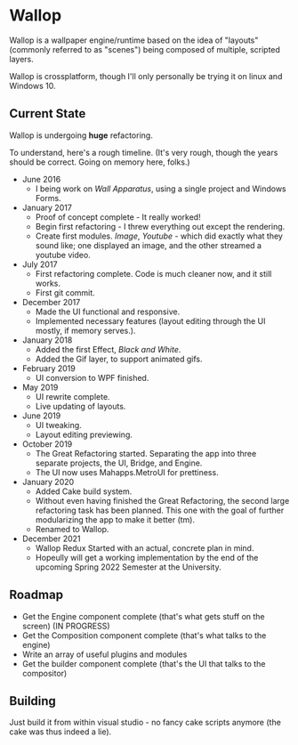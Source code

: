 # Wallop
Wallop is a wallpaper engine/runtime based on the idea of "layouts" (commonly referred to as "scenes") being composed of multiple, scripted layers.

Wallop is crossplatform, though I'll only personally be trying it on linux and Windows 10.

## Current State
Wallop is undergoing **huge** refactoring.

To understand, here's a rough timeline. (It's very rough, though the years should be correct. Going on memory here, folks.)
 * June 2016
   * I being work on *Wall Apparatus*, using a single project and Windows Forms.
 * January 2017
   * Proof of concept complete - It really worked!
   * Begin first refactoring - I threw everything out except the rendering.
   * Create first modules. *Image*, *Youtube* - which did exactly what they sound like; one displayed an image, and the other streamed a youtube video.
 * July 2017
   * First refactoring complete. Code is much cleaner now, and it still works.
   * First git commit.
 * December 2017
   * Made the UI functional and responsive.
   * Implemented necessary features (layout editing through the UI mostly, if memory serves.).
 * January 2018
   * Added the first Effect, *Black and White*.
   * Added the Gif layer, to support animated gifs.
 * February 2019
   * UI conversion to WPF finished.
 * May 2019
   * UI rewrite complete.
   * Live updating of layouts.
 * June 2019
   * UI tweaking.
   * Layout editing previewing.
 * October 2019
   * The Great Refactoring started. Separating the app into three separate projects, the UI, Bridge, and Engine.
   * The UI now uses Mahapps.MetroUI for prettiness.
* January 2020
  * Added Cake build system.
  * Without even having finished the Great Refactoring, the second large refactoring task has been planned. This one with the goal of further modularizing the app to make it better (tm).
  * Renamed to Wallop.
* December 2021
  * Wallop Redux Started with an actual, concrete plan in mind.
  * Hopeully will get a working implementation by the end of the upcoming Spring 2022 Semester at the University.


## Roadmap
* Get the Engine component complete (that's what gets stuff on the screen) (IN PROGRESS)
* Get the Composition component complete (that's what talks to the engine)
* Write an array of useful plugins and modules
* Get the builder component complete (that's the UI that talks to the compositor)

## Building
Just build it from within visual studio - no fancy cake scripts anymore (the cake was thus indeed a lie).
